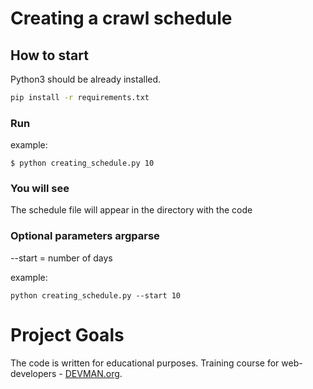 # Creating a crawl schedule

## How to start

Python3 should be already installed.

```bash
pip install -r requirements.txt
```

### Run

example:

```
$ python creating_schedule.py 10
```

### You will see

The schedule file will appear in the directory with the code

### Optional parameters argparse

--start = number of days

example:

```
python creating_schedule.py --start 10
```

# Project Goals

The code is written for educational purposes. Training course for web-developers - [DEVMAN.org](https://devman.org).
